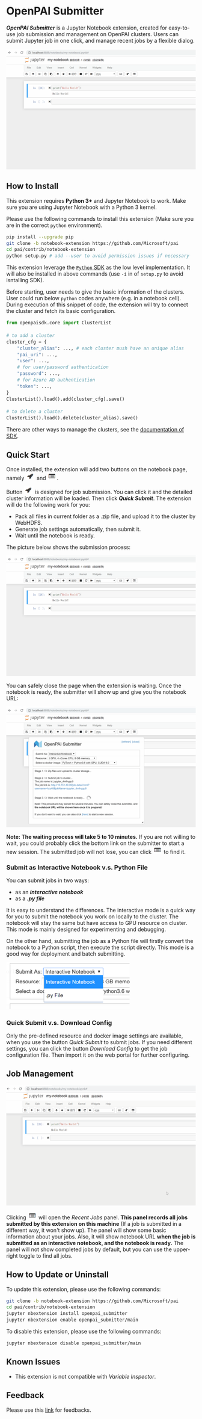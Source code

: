  # OpenPAI Submitter

***OpenPAI Submitter*** is a Jupyter Notebook extension, created for easy-to-use job submission and management on OpenPAI clusters. Users can submit Jupyter job in one click, and manage recent jobs by a flexible dialog.

![](docs_img/submitter-1.gif)

## How to Install

This extension requires **Python 3+** and Jupyter Notebook to work. Make sure you are using Jupyter Notebook with a Python 3 kernel.

Please use the following commands to install this extension (Make sure you are in the correct `python` environment).

```bash
pip install --upgrade pip
git clone -b notebook-extension https://github.com/Microsoft/pai
cd pai/contrib/notebook-extension
python setup.py # add --user to avoid permission issues if necessary
```

This extension leverage the [`Python` SDK](https://github.com/microsoft/pai/tree/master/contrib/python-sdk) as the low level implementation. It will also be installed in above commands (use `-i` in of `setup.py` to avoid isntalling SDK).

Before starting, user needs to give the basic information of the clusters. User could run below `python` codes anywhere (e.g. in a notebook cell). During execution of this snippet of code, the extension will try to connect the cluster and fetch its basic configuration.

```python
from openpaisdk.core import ClusterList

# to add a cluster
cluster_cfg = {
    "cluster_alias": ..., # each cluster mush have an unique alias
    "pai_uri": ...,
    "user": ...,
    # for user/password authentication
    "password": ...,
    # for Azure AD authentication
    "token": ...,
}
ClusterList().load().add(cluster_cfg).save()

# to delete a cluster
ClusterList().load().delete(cluster_alias).save()
```

There are other ways to manage the clusters, see the [documentation of SDK](https://github.com/microsoft/pai/tree/master/contrib/python-sdk).

## Quick Start

Once installed, the extension will add two buttons on the notebook page, namely <img src="./docs_img/submit-button.png" style="height:20px;width:25px"> and <img src="./docs_img/job-button.png" style="height:20px;width:25px">.

Button <img src="./docs_img/submit-button.png" style="height:20px;width:25px"> is designed for job submission. You can click it and the detailed cluster information will be loaded. Then click ***Quick Submit***. The extension will do the following work for you:

- Pack all files in current folder as a .zip file, and upload it to the cluster by WebHDFS.
- Generate job settings automatically, then submit it.
- Wait until the notebook is ready.

The picture below shows the submission process:

![](docs_img/submitter-1.gif)

You can safely close the page when the extension is waiting. Once the notebook is ready, the submitter will show up and give you the notebook URL:

![](docs_img/submitter-2.gif)

**Note: The waiting process will take 5 to 10 minutes.** If you are not willing to wait, you could probably click the bottom link on the submitter to start a new session. The submitted job will not lose, you can click <img src="./docs_img/job-button.png" style="height:20px;width:25px"> to find it.

### Submit as Interactive Notebook v.s. Python File

You can submit jobs in two ways:
- as an ***interactive notebook***
- as a ***.py file***

It is easy to understand the differences. The interactive mode is a quick way for you to submit the notebook you work on locally to the cluster. The notebook will stay the same but have access to GPU resource on cluster. This mode is mainly designed for experimenting and debugging.

On the other hand, submitting the job as a Python file will firstly convert the notebook to a Python script, then execute the script directly. This mode is a good way for deployment and batch submitting.

<img src="docs_img/submit-form.png" style="width:65%;" />

### Quick Submit v.s. Download Config

Only the pre-defined resource and docker image settings are available, when you use the button *Quick Submit* to submit jobs. If you need different settings, you can click the button *Download Config* to get the job configuration file. Then import it on the web portal for further configuring.

## Job Management
![](docs_img/recent-jobs.gif)

Clicking <img src="./docs_img/job-button.png" style="height:20px;width:25px"> will open the *Recent Jobs* panel. **This panel records all jobs submitted by this extension on this machine** (If a job is submitted in a different way, it won't show up). The panel will show some basic information about your jobs. Also, it will show notebook URL **when the job is submitted as an interactive notebook, and the notebook is ready.** The panel will not show completed jobs by default, but you can use the upper-right toggle to find all jobs.

## How to Update or Uninstall

To update this extension, please use the following commands:
```bash
git clone -b notebook-extension https://github.com/Microsoft/pai
cd pai/contrib/notebook-extension
jupyter nbextension install openpai_submitter
jupyter nbextension enable openpai_submitter/main
```

To disable this extension, please use the following commands:
```bash
jupyter nbextension disable openpai_submitter/main
```

## Known Issues
- This extension is not compatible with *Variable Inspector*.

## Feedback

Please use this [link](https://github.com/microsoft/pai/issues/new?title=[Jupyter%20Extension%20Feedback]) for feedbacks.
